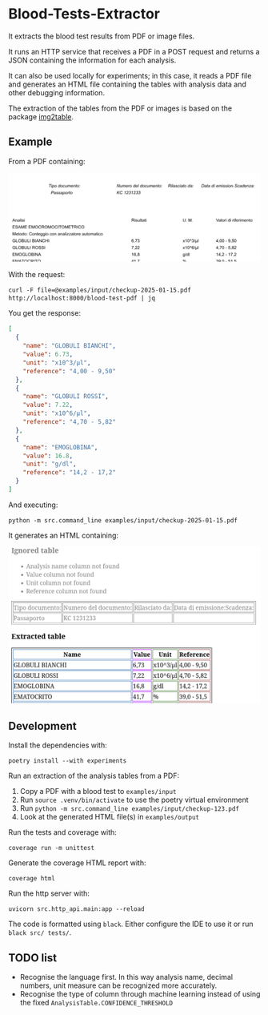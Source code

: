 # Blood-Tests-Extractor

It extracts the blood test results from PDF or image files.

It runs an HTTP service that receives a PDF in a POST request and returns a JSON containing the information
for each analysis.

It can also be used locally for experiments; in this case, it reads a PDF file and generates an HTML file
containing the tables with analysis data and other debugging information.

The extraction of the tables from the PDF or images is based on the package [img2table](https://github.com/xavctn/img2table).

## Example

From a PDF containing:

<kbd> ![Section of a PDF containing a blood test result](docs/input.png) </kbd>

With the request:

```shell
curl -F file=@examples/input/checkup-2025-01-15.pdf http://localhost:8000/blood-test-pdf | jq
```

You get the response:

```json
[
  {
    "name": "GLOBULI BIANCHI",
    "value": 6.73,
    "unit": "x10^3/μl",
    "reference": "4,00 - 9,50"
  },
  {
    "name": "GLOBULI ROSSI",
    "value": 7.22,
    "unit": "x10^6/μl",
    "reference": "4,70 - 5,82"
  },
  {
    "name": "EMOGLOBINA",
    "value": 16.8,
    "unit": "g/dl",
    "reference": "14,2 - 17,2"
  }
]
```

And executing:
```shell
python -m src.command_line examples/input/checkup-2025-01-15.pdf
```

It generates an HTML containing:

<kbd> ![Section of the output HTML file](docs/html_output.png) </kbd>

## Development

Install the dependencies with:

```shell
poetry install --with experiments
```

Run an extraction of the analysis tables from a PDF:

1. Copy a PDF with a blood test to `examples/input`
2. Run `source .venv/bin/activate` to use the poetry virtual environment
3. Run `python -m src.command_line examples/input/checkup-123.pdf`
4. Look at the generated HTML file(s) in `examples/output` 

Run the tests and coverage with:

```shell
coverage run -m unittest
```

Generate the coverage HTML report with:

```shell
coverage html
```

Run the http server with:

```shell
uvicorn src.http_api.main:app --reload
```

The code is formatted using `black`. Either configure the IDE to use it or run `black src/ tests/`. 

## TODO list
* Recognise the language first. In this way analysis name, decimal numbers, unit measure can be recognized more accurately.
* Recognise the type of column through machine learning instead of using the fixed `AnalysisTable.CONFIDENCE_THRESHOLD` 